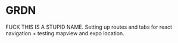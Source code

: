 # GRDN

FUCK THIS IS A STUPID NAME. Setting up routes and tabs for react navigation + testing mapview and expo location.